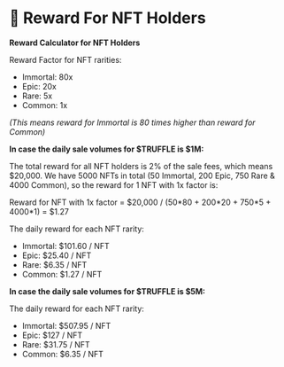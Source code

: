 # 🤑 Reward For NFT Holders



**Reward Calculator for NFT Holders**

Reward Factor for NFT rarities:&#x20;

* Immortal: 80x&#x20;
* Epic: 20x&#x20;
* Rare: 5x&#x20;
* Common: 1x

_(This means reward for Immortal is 80 times higher than reward for Common)_

**In case the daily sale volumes for $TRUFFLE is $1M:**

The total reward for all NFT holders is 2% of the sale fees, which means $20,000. We have 5000 NFTs in total (50 Immortal, 200 Epic, 750 Rare & 4000 Common), so the reward for 1 NFT with 1x factor is:&#x20;

Reward for NFT with 1x factor = $20,000 / (50\*80 + 200\*20 + 750\*5 + 4000\*1) = $1.27

The daily reward for each NFT rarity:&#x20;

* Immortal: $101.60 / NFT&#x20;
* Epic: $25.40 / NFT&#x20;
* Rare: $6.35 / NFT&#x20;
* Common: $1.27 / NFT

**In case the daily sale volumes for $TRUFFLE is $5M:**

The daily reward for each NFT rarity:&#x20;

* Immortal: $507.95 / NFT&#x20;
* Epic: $127 / NFT&#x20;
* Rare: $31.75 / NFT&#x20;
* Common: $6.35 / NFT
